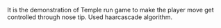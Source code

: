 It is the demonstration of Temple run game to make the player move get controlled through nose tip.
Used haarcascade algorithm.
